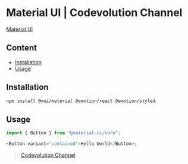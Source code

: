# Material UI | Codevolution Channel

[Material UI](https://material-ui.com/)

## Content

- [Installation](#installation)
- [Usage](#usage)

## Installation

```bash
npm install @mui/material @emotion/react @emotion/styled
```

## Usage

```js
import { Button } from "@material-ui/core";

<Button variant="contained">Hello World</Button>;
```

> [Codevolution Channel](https://www.youtube.com/@Codevolution)
